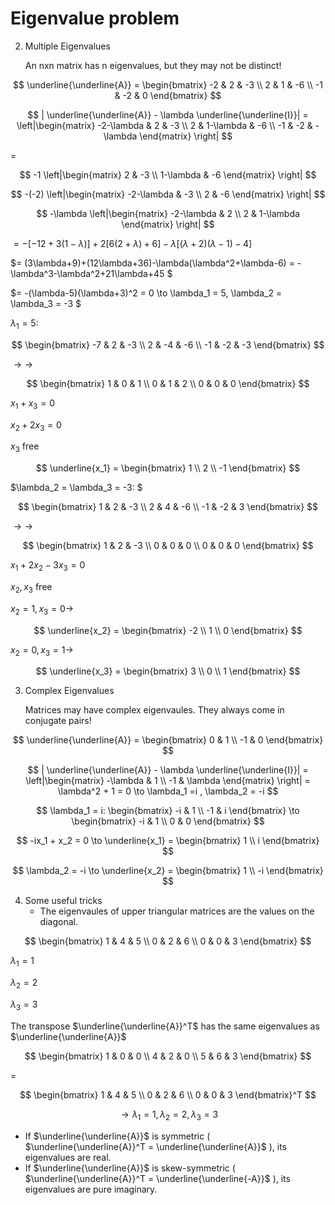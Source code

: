 # Eigenvalue problem
2. Multiple Eigenvalues
   
   An nxn matrix has n eigenvalues, but they may not be distinct!

$$
\underline{\underline{A}} = 
\begin{bmatrix}
-2 & 2 & -3 \\
2 & 1 & -6 \\
-1 & -2 & 0
\end{bmatrix}
$$

$$
| \underline{\underline{A}} - \lambda  \underline{\underline{I}}| =
\left|\begin{matrix}
-2-\lambda & 2 & -3 \\
2 & 1-\lambda & -6 \\
-1 & -2 & -\lambda
\end{matrix} \right|
$$ 

=
 
$$
-1
\left|\begin{matrix}
2 & -3 \\
1-\lambda & -6
\end{matrix} \right|
$$ 

$$
-(-2)
\left|\begin{matrix}
-2-\lambda & -3 \\
2 & -6
\end{matrix} \right|
$$

$$
-\lambda
\left|\begin{matrix}
-2-\lambda & 2 \\
2 & 1-\lambda 
\end{matrix} \right|
$$


$= -[-12+3(1-\lambda)]+2[6(2+\lambda)+6]-\lambda[(\lambda+2)(\lambda-1)-4]$

$= (3\lambda+9)+(12\lambda+36)-\lambda(\lambda^2+\lambda-6) = -\lambda^3-\lambda^2+21\lambda+45 $

$= -(\lambda-5)(\lambda+3)^2 = 0 \to \lambda_1 = 5, \lambda_2 = \lambda_3 = -3 $

$\lambda_1 = 5:$

$$
\begin{bmatrix}
-7 & 2 & -3 \\
2 & -4 & -6 \\
-1 & -2 & -3
\end{bmatrix}
$$

$\to\to$

$$
\begin{bmatrix}
1 & 0 & 1 \\
0 & 1 & 2 \\
0 & 0 & 0
\end{bmatrix}
$$

$x_1 + x_3 = 0$

$x_2 +2x_3 = 0$

$x_3$ free

$$
\underline{x_1} =
\begin{bmatrix}
1 \\
2  \\
-1
\end{bmatrix}
$$

$\lambda_2 = \lambda_3 = -3: $

$$
\begin{bmatrix}
1 & 2 & -3 \\
2 & 4 & -6 \\
-1 & -2 & 3
\end{bmatrix}
$$

$\to\to$

$$
\begin{bmatrix}
1 & 2 & -3 \\
0 & 0 & 0 \\
0 & 0 & 0
\end{bmatrix}
$$

$x_1 + 2x_2 - 3x_3 = 0$

$x_2, x_3$ free

$x_2 = 1, x_3 = 0 \to$

$$
\underline{x_2} =
\begin{bmatrix}
-2 \\
1 \\
0
\end{bmatrix}
$$

$x_2 = 0, x_3 = 1 \to$

$$
\underline{x_3} =
\begin{bmatrix}
3 \\
0 \\
1
\end{bmatrix}
$$

3. Complex Eigenvalues

   Matrices may have complex eigenvaules. They always come in conjugate pairs!

$$
\underline{\underline{A}} =
\begin{bmatrix}
0 & 1 \\
-1 & 0
\end{bmatrix}
$$

$$
| \underline{\underline{A}} - \lambda  \underline{\underline{I}}| =
\left|\begin{matrix}
-\lambda & 1 \\
-1 & \lambda
\end{matrix} \right| =
\lambda^2 + 1 = 0 \to \lambda_1 =i , \lambda_2 = -i
$$

$$
\lambda_1 = i: 
\begin{bmatrix}
-i & 1 \\
-1 & i
\end{bmatrix}
\to
\begin{bmatrix}
-i & 1 \\
0 & 0
\end{bmatrix}
$$

$$
-ix_1 + x_2 = 0 
\to
\underline{x_1} =
\begin{bmatrix}
1 \\
i
\end{bmatrix}
$$

$$
\lambda_2 = -i
\to
\underline{x_2} =
\begin{bmatrix}
1 \\
-i
\end{bmatrix}
$$

4. Some useful tricks
   - The eigenvaules of upper triangular matrices are the values on the diagonal.
   
$$
\begin{bmatrix}
1 & 4 & 5 \\
0 & 2 & 6 \\
0 & 0 & 3
\end{bmatrix}
$$

$\lambda_1 = 1$

$\lambda_2 = 2$

$\lambda_3 = 3$

The transpose $\underline{\underline{A}}^T$ has the same eigenvalues as $\underline{\underline{A}}$

$$
\begin{bmatrix}
1 & 0 & 0 \\
4 & 2 & 0 \\
5 & 6 & 3
\end{bmatrix}
$$

=

$$
\begin{bmatrix}
1 & 4 & 5 \\
0 & 2 & 6 \\
0 & 0 & 3
\end{bmatrix}^T
$$

$$
\to
\lambda_1=1, 
\lambda_2=2,
\lambda_3=3
$$

- If $\underline{\underline{A}}$ is symmetric ( $\underline{\underline{A}}^T = \underline{\underline{A}}$ ), its eigenvalues are real.
- If $\underline{\underline{A}}$ is skew-symmetric ( $\underline{\underline{A}}^T = \underline{\underline{-A}}$ ), its eigenvalues are pure imaginary.

